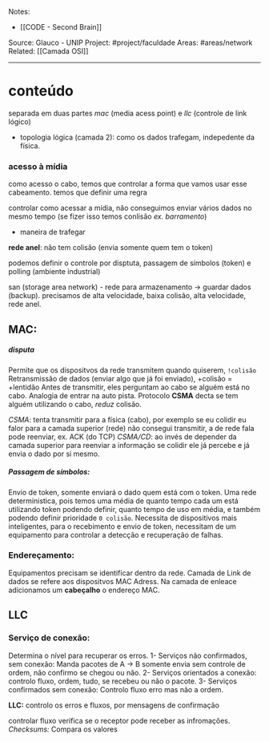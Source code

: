 Notes:
- [[CODE - Second Brain]]

Source: Glauco - UNIP
Project: #project/faculdade 
Areas: #areas/network 
Related: [[Camada OSI]]

---

# conteúdo
separada em duas partes *mac* (media acess point) e *llc* (controle de link lógico)

- topologia lógica (camada 2): como os dados trafegam, indepedente da física.

### acesso à mídia
como acesso o cabo, temos que controlar a forma que vamos usar esse cabeamento. temos que definir uma regra

controlar como acessar a mídia, não conseguimos enviar vários dados no mesmo tempo (se fizer isso temos conlisão *ex. barramento*)
- maneira de trafegar

**rede anel**: não tem colisão (envia somente quem tem o token)

podemos definir o controle por disptuta, passagem de símbolos (token) e polling (ambiente industrial)

san (storage area network) - rede para armazenamento -> guardar dados (backup). precisamos de alta velocidade, baixa colisão, alta velocidade, rede anel.

## MAC:
##### disputa
Permite que os dispositvos da rede transmitem quando quiserem, `!colisão`
Retransmissão de dados (enviar algo que já foi enviado), +colisão = +lentidão
Antes de transmitir, eles perguntam ao cabo se alguém está no cabo. Analogia de entrar na auto pista. Protocolo **CSMA** decta se tem alguém utilizando o cabo, *reduz* colisão.

*CSMA*: tenta transmitir para a física (cabo), por exemplo se eu colidir eu falor para a camada superior (rede) não consegui transmitir, a de rede fala pode reenviar, ex. ACK (do TCP)
*CSMA/CD*: ao invés de depender da camada superior para reenviar a informação se colidir ele já percebe e já envia o dado por si mesmo.

##### Passagem de símbolos:
Envio de token, somente enviará o dado quem está com o token. Uma rede deterministica, pois temos uma média de quanto tempo cada um está utilizando token podendo definir, quanto tempo de uso em média, e também podendo definir prioridade `0 colisão`.
Necessita de dispositivos mais inteligentes, para o recebimento e envio de token, necessitam de um equipamento para controlar a detecção e recuperação de falhas.

### Endereçamento:
Equipamentos precisam se identificar dentro da rede. Camada de Link de dados se refere aos dispositvos MAC Adress.
Na camada de enleace adicionamos um **cabeçalho** o endereço MAC.

## LLC

### Serviço de conexão:
Determina o nível para recuperar os erros.
1- Serviços não confirmados, sem conexão: Manda pacotes de A -> B somente envia sem controle de ordem, não confirmo se chegou ou não.
2- Serviços orientados a conexão: controlo fluxo, ordem, tudo, se recebeu ou não o pacote.
3- Serviços confirmados sem conexão: Controlo fluxo erro mas não a ordem.

**LLC:** controlo os erros e fluxos, por mensagens de confirmação

controlar fluxo verifica se o receptor pode receber as infromações.
*Checksums:* Compara os valores